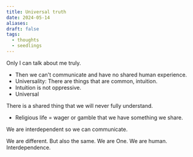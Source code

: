 ```yaml
---
title: Universal truth
date: 2024-05-14
aliases: 
draft: false
tags:
  - thoughts
  - seedlings
---
```

Only I can talk about me truly.
- Then we can't communicate and have no shared human experience.
- Universality: There are things that are common, intuition.
- Intuition is not oppressive.
- Universal

There is a shared thing that we will never fully understand.
- Religious life = wager or gamble that we have something we share.

We are interdependent so we can communicate.

We are different.
But also the same.
We are One.
We are human.
Interdependence.